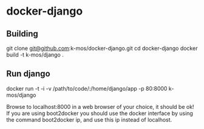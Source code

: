 docker-django
=============

## Building 
git clone git@github.com:k-mos/docker-django.git
cd docker-django
docker build -t k-mos/django .
    
## Run django

docker run -t -i -v /path/to/code/:/home/django/app -p 80:8000 k-mos/django 
  
Browse to localhost:8000 in a web browser of your choice, it should be ok!
If you are using boot2docker you should use the docker interface by using the command boot2docker ip, and use this ip instead of localhost.    
    
    
